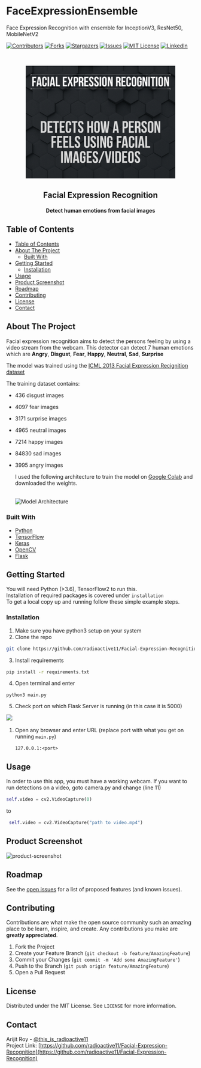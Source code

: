 # FaceExpressionEnsemble
Face  Expression Recognition with ensemble for InceptionV3, ResNet50, MobileNetV2

[![Contributors][contributors-shield]][contributors-url] 
[![Forks][forks-shield]][forks-url]
[![Stargazers][stars-shield]][stars-url]
[![Issues][issues-shield]][issues-url]
[![MIT License][license-shield]][license-url]
[![LinkedIn][linkedin-shield]][linkedin-url]



<!-- PROJECT LOGO -->
<br />
<p align="center">
  <a href="https://github.com/Iliescu-Dorin/FaceExpressionEnsemble/">
    <img src="Screenshot_44.png" alt="Logo" width="400" height="300">
  </a>

  <h2 align="center">Facial Expression Recognition</h>

  <h4 align="center">
  <p align="center">
    Detect human emotions from facial images
    </h4>
  </p>
</p>



<!-- TABLE OF CONTENTS -->
## Table of Contents

- [Table of Contents](#table-of-contents)
- [About The Project](#about-the-project)
  - [Built With](#built-with)
- [Getting Started](#getting-started)
  - [Installation](#installation)
- [Usage](#usage)
- [Product Screenshot](#product-screenshot)
- [Roadmap](#roadmap)
- [Contributing](#contributing)
- [License](#license)
- [Contact](#contact)



<!-- ABOUT THE PROJECT -->
## About The Project


Facial expression recognition aims to detect the persons feeling by using a video stream from the webcam. This detector can detect 7 human emotions which are **Angry**, **Disgust**, **Fear**, **Happy**, **Neutral**, **Sad**, **Surprise** </br>

The model was trained using the [ICML 2013 Facial Expression Recignition dataset](https://www.kaggle.com/c/challenges-in-representation-learning-facial-expression-recognition-challenge)

The training dataset contains: 
* 436 disgust images
* 4097 fear images
* 3171 surprise images
* 4965 neutral images
* 7214 happy images
* 84830 sad images
* 3995 angry images


  I used the following architecture to train the model on [Google Colab](colab.research.google.com) and downloaded the weights.
  <br />
  <br />

    <img src = "model.png" alt = "Model Architecture" align="center">


### Built With

* [Python](https://www.python.org/)
* [TensorFlow](https://www.tensorflow.org/)
* [Keras](keras.io)
* [OpenCV](https://opencv.org/)
* [Flask](https://flask.palletsprojects.com/en/1.1.x/)


<!-- GETTING STARTED -->
## Getting Started

You will need Python (>3.6), TensorFlow2 to run this. <br/>
Installation of required packages is covered under ```installation``` </br>
To get a local copy up and running follow these simple example steps.



### Installation

1. Make sure you have python3 setup on your system
2. Clone the repo
```sh
git clone https://github.com/radioactive11/Facial-Expression-Recognition
```
3. Install requirements
```sh
pip install -r requirements.txt
```
4. Open terminal and enter
```
python3 main.py
```
5. Check port on which Flask Server is running (in this case it is 5000) <br />

<img src = "lochost.png"> 

1. Open any browser and enter URL (replace port with what you get on running ```main.py```)

   ```
   127.0.0.1:<port>
   ```


<!-- USAGE EXAMPLES -->
## Usage

In order to use this app, you must have a working webcam. If you want to run detections on a video, goto camera.py and change (line 11)
```py 
self.video = cv2.VideoCapture(0)
```
to
```py
 self.video = cv2.VideoCapture("path to video.mp4")
```
## Product Screenshot
![product-screenshot]




<!-- ROADMAP -->
## Roadmap

See the [open issues](https://github.com/radioactive11/Facial-Expression-Recognition/issues) for a list of proposed features (and known issues).



<!-- CONTRIBUTING -->
## Contributing

Contributions are what make the open source community such an amazing place to be learn, inspire, and create. Any contributions you make are **greatly appreciated**.

1. Fork the Project
2. Create your Feature Branch (`git checkout -b feature/AmazingFeature`)
3. Commit your Changes (`git commit -m 'Add some AmazingFeature'`)
4. Push to the Branch (`git push origin feature/AmazingFeature`)
5. Open a Pull Request



<!-- LICENSE -->
## License

Distributed under the MIT License. See `LICENSE` for more information.



<!-- CONTACT -->
## Contact

Arijit Roy - [@this_is_radioactive11](https://www.instagram.com/this_is_radioactive11/) <br />
Project Link: [https://github.com/radioactive11/Facial-Expression-Recognition](https://github.com/radioactive11/Facial-Expression-Recognition)





[contributors-shield]: https://img.shields.io/github/contributors/radioactive11/Facial-Expression-Recognition.svg?style=flat-square
[contributors-url]: https://github.com/radioactive11/Facial-Expression-Recognition/graphs/contributors
[forks-shield]: https://img.shields.io/github/forks/radioactive11/Facial-Expression-Recognition.svg?style=flat-square
[forks-url]: https://github.com/radioactive11/Facial-Expression-Recognition/network/members
[stars-shield]: https://img.shields.io/github/stars/radioactive11/Facial-Expression-Recognition.svg?style=flat-square
[stars-url]: https://github.com/radioactive11/Facial-Expression-Recognition/stargazers
[issues-shield]: https://img.shields.io/github/issues/radioactive11/Facial-Expression-Recognition.svg?style=flat-square
[issues-url]: https://github.com/radioactive11/Facial-Expression-Recognition/issues
[license-shield]: https://img.shields.io/github/license/radioactive11/Facial-Expression-Recognition.svg?style=flat-square
[license-url]: https://github.com/radioactive11/Facial-Expression-Recognition/blob/master/LICENSE.txt
[linkedin-shield]: https://img.shields.io/badge/-LinkedIn-black.svg?style=flat-square&logo=linkedin&colorB=555
[linkedin-url]: https://linkedin.com/in/arijit--roy
[product-screenshot]: 1_Moment.jpg
[product-post]: images/post.png

